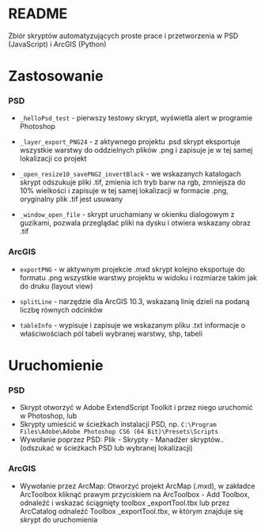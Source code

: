 # README #

Zbiór skryptów automatyzujących proste prace i przetworzenia w PSD (JavaScript) i ArcGIS (Python)

# Zastosowanie #

### PSD ###

* `_helloPsd_test` - pierwszy testowy skrypt, wyświetla alert w programie Photoshop

* `_layer_export_PNG24` - z aktywnego projektu .psd skrypt eksportuje wszystkie warstwy do oddzielnych plików .png i zapisuje je w tej samej lokalizacji co projekt

* `_open_resize10_savePNG2_invertBlack` - we wskazanych katalogach skrypt odszukuje pliki .tif, zmienia ich tryb barw na rgb, zmniejsza do 10% wielkości i zapisuje w tej samej lokalizacji w formacie .png, oryginalny plik .tif jest usuwany

* `_window_open_file` - skrypt uruchamiany w okienku dialogowym z guzikami, pozwala przeglądać pliki na dysku i otwiera wskazany obraz .tif

### ArcGIS ###

* `exportPNG` - w aktywnym projekcie .mxd skrypt kolejno eksportuje do formatu .png wszystkie warstwy projektu w widoku i rozmiarze takim jak do druku (layout view)

* `splitLine` - narzędzie dla ArcGIS 10.3, wskazaną linię dzieli na podaną liczbę równych odcinków

* `tableInfo` - wypisuje i zapisuje we wskazanym pliku .txt informacje o właściwościach pól tabeli wybranej warstwy, shp, tabeli

# Uruchomienie #

### PSD ###

* Skrypt otworzyć w Adobe ExtendScript Toolkit i przez niego uruchomić w Photoshop, lub
* Skrypty umieścić w ścieżkach instalacji PSD, np. `C:\Program Files\Adobe\Adobe Photoshop CS6 (64 Bit)\Presets\Scripts`
* Wywołanie poprzez PSD: Plik - Skrypty - Manadżer skryptów.. (odszukać w ścieżkach PSD lub wybranej lokalizacji)

### ArcGIS ###

* Wywołanie przez ArcMap: Otworzyć projekt ArcMap (.mxd), w zakładce ArcToolbox kliknąć prawym przyciskiem na ArcToolbox - Add Toolbox, odnaleźć i wskazać ściągnięty toolbox _exportTool.tbx lub przez ArcCatalog odnaleźć Toolbox _exportTool.tbx, w którym znajduje się skrypt do uruchomienia